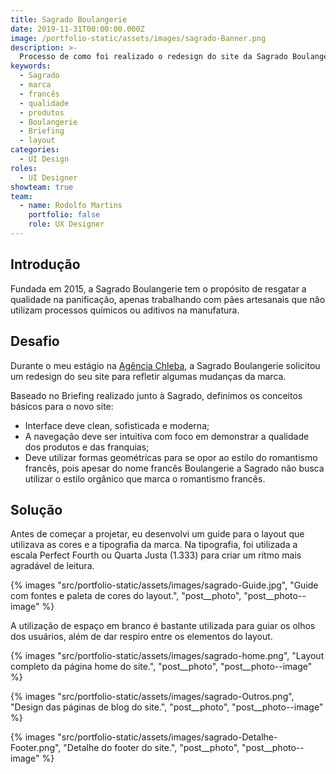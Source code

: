 ```yaml
---
title: Sagrado Boulangerie
date: 2019-11-31T00:00:00.000Z
image: /portfolio-static/assets/images/sagrado-Banner.png
description: >-
  Processo de como foi realizado o redesign do site da Sagrado Boulangerie
keywords:
  - Sagrado
  - marca
  - francês
  - qualidade
  - produtos
  - Boulangerie
  - Briefing
  - layout
categories:
  - UI Design
roles:
  - UI Designer
showteam: true
team:
  - name: Rodolfo Martins
    portfolio: false
    role: UX Designer
---
```


## Introdução

Fundada em 2015, a Sagrado Boulangerie tem o propósito de resgatar a qualidade na panificação, apenas trabalhando com pães artesanais que não utilizam processos químicos ou aditivos na manufatura.

## Desafio

Durante o meu estágio na [Agência Chleba](https://www.chleba.net/), a Sagrado Boulangerie solicitou um redesign do seu site para refletir algumas mudanças da marca.

Baseado no Briefing realizado junto à Sagrado, definimos os conceitos básicos para o novo site:

- Interface deve clean, sofisticada e moderna;
- A navegação deve ser intuitiva com foco em demonstrar a qualidade dos produtos e das franquias;
- Deve utilizar formas geométricas para se opor ao estilo do romantismo
francês, pois apesar do nome francês Boulangerie a Sagrado não busca utilizar o estilo orgânico que marca o romantismo francês.

## Solução

Antes de começar a projetar, eu desenvolvi um guide para o layout que utilizava as cores e a tipografia da marca.
Na tipografia, foi utilizada a escala Perfect Fourth ou Quarta Justa (1.333) para criar um ritmo mais agradável de leitura.

{% images "src/portfolio-static/assets/images/sagrado-Guide.jpg", "Guide com fontes e paleta de cores do layout.", "post__photo", "post__photo--image" %}

A utilização de espaço em branco é bastante utilizada para guiar os olhos dos usuários, além de dar respiro entre os elementos do layout.

{% images "src/portfolio-static/assets/images/sagrado-home.png", "Layout completo da página home do site.", "post__photo", "post__photo--image" %}

{% images "src/portfolio-static/assets/images/sagrado-Outros.png", "Design das páginas de blog do site.", "post__photo", "post__photo--image" %}

{% images "src/portfolio-static/assets/images/sagrado-Detalhe-Footer.png", "Detalhe do footer do site.", "post__photo", "post__photo--image" %}
